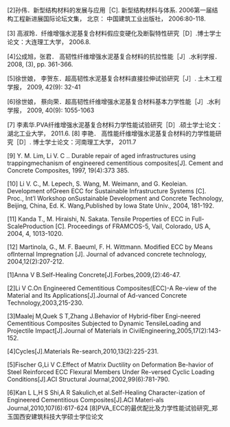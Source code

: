 

[2]孙伟．新型结构材料的发展与应用［C]. 新型结构材料与体系. 2006第一届结
构工程新进展国际论坛文集， 北京： 中国建筑工业出版社， 2006:80-118.

[3] 高淑玲．纤维增强水泥基复合材料假应变硬化及断裂特性研究［D］.博士学士
论文：大连理工大学， 2006.8.

[4]公成旭，张君． 高韧性纤维增强水泥基复合材料的抗拉性能［J］.水利学报．
2008, (3), pp. 361-366.

[5]徐世娘， 李贺东．超高韧性水泥基复合材料直接拉伸试验研究［J］. 土木工程
学报， 2009, 42(9): 32-41

[6]徐世娘， 蔡向荣．超高韧性纤维增强水泥基复合材料基本力学性能［J］.水利
学报， 2009, 40(9): 1055-1063

[7] 李素华.PVA纤维增强水泥基复合材料力学性能试验研究［D］.硕士学士论文：
湖北工业大学， 2011.6.
[8] 李艳． 高性能纤维增强水泥基复合材料的力学性能研究［D］. 博士学士论文：河南理工大学， 2011.7

[9] Y. M. Lim, Li V. C .. Durable repair of aged infrastructures using trappingmechanism of engineered cementitious composites[J]. Cement and Concrete Composites, 1997, 19(4):373 385.


[10] Li V. C., M. Lepech, S. Wang, M. Weimann, and G. Keoleian. Development ofGreen ECC for Sustainable Infrastructure Systems [C]. Proc., Int’l Workshop onSustainable Development and Concrete Technology, Beijing, China, Ed. K. Wang,Published by Iowa State Univ., 2004, 181-192.


[11] Kanda T., M. Hiraishi, N. Sakata. Tensile Properties of ECC in Full-ScaleProduction [C]. Proceedings of FRAMCOS-5, Vail, Colorado, US A, 2004, 4,
1013-1020.


[12] Martinola, G., M. F. Baeuml, F. H. Wittmann. Modified ECC by Means ofInternal Impregnation [J]. Journal of advanced concrete technology, 2004,12(2):207-212.







[1]Anna V B.Self-Healing Concrete[J].Forbes,2009,(2):46-47.  

[2]Li V C.On Engineered Cementitious Composites(ECC)-A Re-view of the Material and Its Applications[J].Journal of Ad-vanced Concrete Technology,2003,215-230.  

[3]Maalej M,Quek S T,Zhang J.Behavior of Hybrid-fiber Engi-neered Cementitious Composites Subjected to Dynamic TensileLoading and Projectile Impact[J].Journal of Materials in CivilEngineering,2005,17(2):143-152.

[4]Cycles[J].Materials Re-search,2010,13(2):225-231.

[5]Fischer G,Li V C.Effect of Matrix Ductility on Deformation Be-havior of Steel Reinforced ECC Flexural Members Under Re-versed Cyclic Loading Conditions[J].ACI Structural Journal,2002,99(6):781-790.

[6]Kan L L,H S Shi,A R Sakulich,et al.Self-Healing Character-ization of Engineered Cementitious Composites[J].ACI Materi-als Journal,2010,107(6):617-624
[8]PVA_ECC的最优配比及力学性能试验研究_郑玉国西安建筑科技大学硕士学位论文



